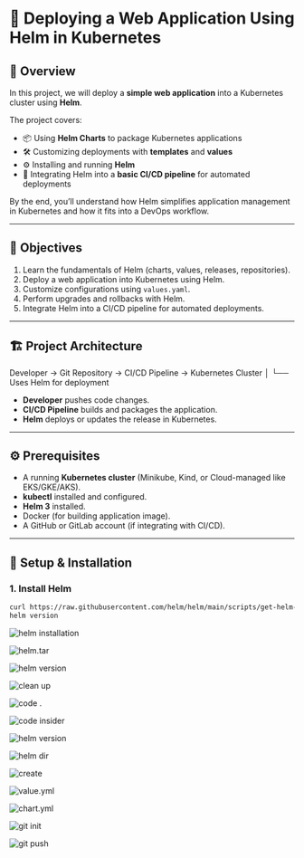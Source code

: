 # 🚀 Deploying a Web Application Using Helm in Kubernetes

## 📖 Overview
In this project, we will deploy a **simple web application** into a Kubernetes cluster using **Helm**.  

The project covers:  
- 📦 Using **Helm Charts** to package Kubernetes applications  
- 🛠️ Customizing deployments with **templates** and **values**  
- ⚙️ Installing and running **Helm**  
- 🔄 Integrating Helm into a **basic CI/CD pipeline** for automated deployments  

By the end, you’ll understand how Helm simplifies application management in Kubernetes and how it fits into a DevOps workflow.

---

## 🎯 Objectives
1. Learn the fundamentals of Helm (charts, values, releases, repositories).  
2. Deploy a web application into Kubernetes using Helm.  
3. Customize configurations using `values.yaml`.  
4. Perform upgrades and rollbacks with Helm.  
5. Integrate Helm into a CI/CD pipeline for automated deployments.  

---

## 🏗️ Project Architecture


Developer → Git Repository → CI/CD Pipeline → Kubernetes Cluster
│
└── Uses Helm for deployment


- **Developer** pushes code changes.  
- **CI/CD Pipeline** builds and packages the application.  
- **Helm** deploys or updates the release in Kubernetes.  

---

## ⚙️ Prerequisites
- A running **Kubernetes cluster** (Minikube, Kind, or Cloud-managed like EKS/GKE/AKS).  
- **kubectl** installed and configured.  
- **Helm 3** installed.  
- Docker (for building application image).  
- A GitHub or GitLab account (if integrating with CI/CD).  

---

## 🔧 Setup & Installation

### 1. Install Helm
```bash
curl https://raw.githubusercontent.com/helm/helm/main/scripts/get-helm-3 | bash
helm version
```

![helm installation](image-1.png)

![helm.tar](image-2.png)

![helm version](image-3.png)

![clean up](image-4.png)

![code .](image-5.png)

![code insider](image-6.png)

![helm version](image-7.png)

![helm dir](image-8.png)

![create](image-9.png)

![value.yml](image-10.png)

![chart.yml](image-11.png)

![git init](image-12.png)

![git push](image-13.png)